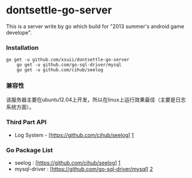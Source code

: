 dontsettle-go-server
====================

This is a server write by go which build for "2013 summer's android game develope".

### Installation
	go get -u github.com/xsuii/dontsettle-go-server
		go get -u github.com/go-sql-driver/mysql
		go get -u github.com/cihub/seelog

### 兼容性
该服务器主要在ubuntu12.04上开发，所以在linux上运行效果最佳（主要是日志系统方面）。

### Third Part API

* Log System - [https://github.com/cihub/seelog] [1]

### Go Package List

* seelog		: [https://github.com/cihub/seelog] [1]
* mysql-driver	: [https://github.com/go-sql-driver/mysql] [2]


[1]: https://github.com/cihub/seelog "seelog"
[2]: https://github.com/go-sql-driver/mysql "mysql"